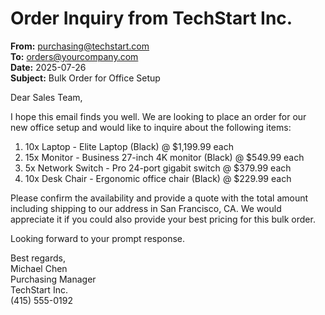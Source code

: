 # Order Inquiry from TechStart Inc.

**From:** purchasing@techstart.com  
**To:** orders@yourcompany.com  
**Date:** 2025-07-26  
**Subject:** Bulk Order for Office Setup

Dear Sales Team,

I hope this email finds you well. We are looking to place an order for our new office setup and would like to inquire about the following items:

1. 10x Laptop - Elite Laptop (Black) @ $1,199.99 each
2. 15x Monitor - Business 27-inch 4K monitor (Black) @ $549.99 each
3. 5x Network Switch - Pro 24-port gigabit switch @ $379.99 each
4. 10x Desk Chair - Ergonomic office chair (Black) @ $229.99 each

Please confirm the availability and provide a quote with the total amount including shipping to our address in San Francisco, CA. We would appreciate it if you could also provide your best pricing for this bulk order.

Looking forward to your prompt response.

Best regards,  
Michael Chen  
Purchasing Manager  
TechStart Inc.  
(415) 555-0192
